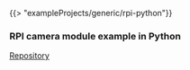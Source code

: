 {{> "exampleProjects/generic/rpi-python"}}

### RPI camera module example in Python

[Repository](https://github.com/resin-io-projects/resin-rpi-python-picamera)
